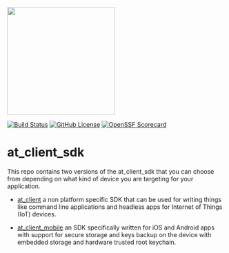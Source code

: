 <img width=250px src="https://atsign.dev/assets/img/atPlatform_logo_gray.svg?sanitize=true">

[![Build Status](https://github.com/atsign-foundation/at_client_sdk/actions/workflows/at_client_sdk.yaml/badge.svg?branch=trunk)](https://github.com/atsign-foundation/at_client_sdk/actions/workflows/at_client_sdk.yaml)
[![GitHub License](https://img.shields.io/badge/license-BSD3-blue.svg)](./LICENSE)
[![OpenSSF Scorecard](https://api.securityscorecards.dev/projects/github.com/atsign-foundation/at_client_sdk/badge)](https://api.securityscorecards.dev/projects/github.com/atsign-foundation/at_client_sdk)

# at_client_sdk
This repo contains two versions of the at_client_sdk that you can choose from 
depending on what kind of device you are targeting for your application.

* [at_client](./packages/at_client) a non platform specific SDK that can be used for
writing things like command line applications and headless apps for Internet
of Things (IoT) devices.

* [at_client_mobile](./packages/at_client_mobile) an SDK specifically written for iOS and 
Android apps with support for secure storage and keys backup on the device with
embedded storage and hardware trusted root keychain.
